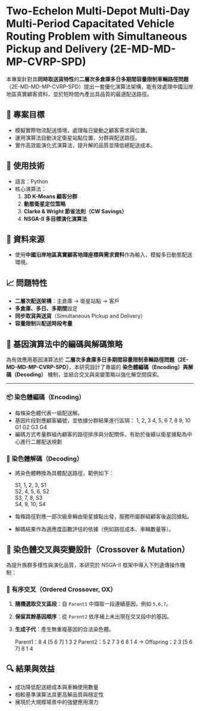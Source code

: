 # Two-Echelon Multi-Depot Multi-Day Multi-Period Capacitated Vehicle Routing Problem with Simultaneous Pickup and Delivery (2E-MD-MD-MP-CVRP-SPD)

本專案針對具**同時取送貨特性**的**二層次多倉庫多日多期間容量限制車輛路徑問題**（2E-MD-MD-MP-CVRP-SPD）提出一套優化演算法架構，能有效處理中國沿岸地區真實顧客資料，並於短時間內產出具品質的最適配送路徑。

## 🚀 專案目標

- 模擬實際物流配送情境，處理每日變動之顧客需求與位置。
- 運用演算法自動決定衛星站點位置、分群與配送路徑。
- 實作高效能演化式演算法，提升解的品質並降低總配送成本。

## 🧠 使用技術

- 語言：Python
- 核心演算法：
  1. **3D K-Means 顧客分群**
  2. **動態衛星定位策略**
  3. **Clarke & Wright 節省法則（CW Savings）**
  4. **NSGA-II 多目標演化演算法**

## 📂 資料來源

- 使用**中國沿岸地區真實顧客地理座標與需求資料**作為輸入，模擬多日動態配送環境。

## 📈 問題特性

- **二層次配送架構**：主倉庫 → 衛星站點 → 客戶
- **多倉庫、多日、多期間**設定
- **同步取貨與送貨**（Simultaneous Pickup and Delivery）
- **容量限制**與**配送時段考量**

## 🧬 基因演算法中的編碼與解碼策略

為有效應用基因演算法於 **二層次多倉庫多日多期間容量限制車輛路徑問題（2E-MD-MD-MP-CVRP-SPD）**，本研究設計了專屬的 **染色體編碼（Encoding）與解碼（Decoding）** 機制，並結合交叉與突變策略以強化解空間探索。

---

### 📦 染色體編碼（Encoding）

- 每條染色體代表一組配送解。
- 基因片段對應顧客編號，並依據分群結果進行區隔：
1, 2, 3     4, 5, 6     7, 8     9, 10
 G1           G2         G3         G4
- 編碼方式考量群組內顧客的路徑排序與分配關係，有助於後續以衛星據點為中心進行二層配送規劃

### 🔁 染色體解碼（Decoding）

- 將染色體轉換為具體配送路徑，範例如下：

  S1, 1, 2, 3, S1  
  S2, 4, 5, 6, S2  
  S3, 7, 8, S3  
  S4, 9, 10, S4
- 每條路徑對應一部次級車輛由衛星據點出發，服務所屬群組顧客後返回據點。
- 解碼結果作為適應度函數評估的依據（例如路徑成本、車輛數量等）。

## 🔄 染色體交叉與突變設計（Crossover & Mutation）

為提升族群多樣性與演化品質，本研究於 NSGA-II 框架中導入下列遺傳操作機制：

### 🔁 有序交叉（Ordered Crossover, OX）
1. **隨機選取交叉區段**：自 `Parent1` 中擷取一段連續基因，例如 `5,6,7`。
2. **保留其餘基因順序**：從 `Parent2` 依序補上未出現在交叉段中的基因。
3. **生成子代**：產生無重複基因的合法染色體。

    Parent1：8 4 [5 6 7] 1 3 2
    Parent2：5 2 7 3 6 8 1 4
    → Offspring：2 3 [5 6 7] 8 1 4
   
## 🔍 結果與效益

- 成功降低配送總成本與車輛使用數量
- 相較基準演算法具更高解品質與穩定性
- 展現於大規模場景中的強健應用潛力
